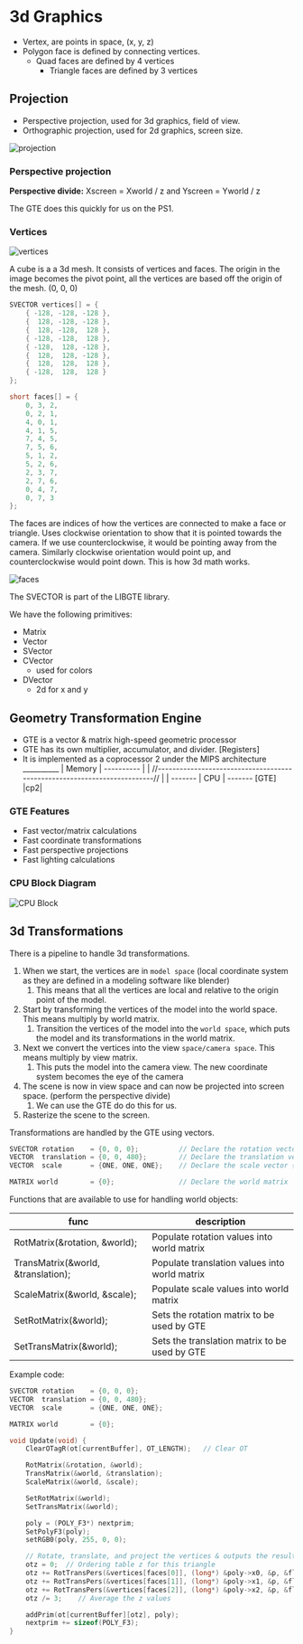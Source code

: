 # 3d Graphics

- Vertex, are points in space, (x, y, z)
- Polygon face is defined by connecting vertices.
  - Quad faces are defined by 4 vertices
	- Triangle faces are defined by 3 vertices

## Projection

- Perspective projection, used for 3d graphics, field of view.
- Orthographic projection, used for 2d graphics, screen size.

![projection](3dProjection.png)

### Perspective projection

**Perspective divide:**  Xscreen = Xworld / z    and    Yscreen = Yworld / z

The GTE does this quickly for us on the PS1.

### Vertices

![vertices](vertices.png)

A cube is a a 3d mesh.  It consists of vertices and faces.  The origin in the image becomes the pivot point, all the vertices are based off the origin of the mesh.  (0, 0, 0)

```c
SVECTOR vertices[] = {
	{ -128, -128, -128 },
	{  128, -128, -128 },
	{  128, -128,  128 },
	{ -128, -128,  128 },
	{ -128,  128, -128 },
	{  128,  128, -128 },
	{  128,  128,  128 },
	{ -128,  128,  128 }
};

short faces[] = {
	0, 3, 2,
	0, 2, 1,
	4, 0, 1,
	4, 1, 5,
	7, 4, 5,
	7, 5, 6,
	5, 1, 2,
	5, 2, 6,
	2, 3, 7,
	2, 7, 6,
	0, 4, 7,
	0, 7, 3
};
```

The faces are indices of how the vertices are connected to make a face or triangle.  Uses clockwise orientation to show that it is pointed towards the camera.  If we use counterclockwise, it would be pointing away from the camera.
Similarly clockwise orientation would point up, and counterclockwise would point down.  This is how 3d math works.

![faces](faces.png)



The SVECTOR is part of the LIBGTE library.

We have the following primitives:
- Matrix
- Vector
- SVector
- CVector
	- used for colors
- DVector
	- 2d for x and y

## Geometry Transformation Engine

- GTE is a vector & matrix high-speed geometric processor
- GTE has its own multiplier, accumulator, and divider.  [Registers]
- It is implemented as a coprocessor 2 under the MIPS architecture
                                                    __________
                                                    | Memory |
                                                    ----------
                                                         |
                                                         |
//-------------------------------------------------------------------------//
                         |
                         |
                      -------
                      | CPU |
                      -------
                       [GTE]
                       |cp2|

### GTE Features

- Fast vector/matrix calculations
- Fast coordinate transformations
- Fast perspective projections
- Fast lighting calculations

### CPU Block Diagram

![CPU Block](CPU-Block.png)

## 3d Transformations

There is a pipeline to handle 3d transformations.

1. When we start, the vertices are in `model space` (local coordinate system as they are defined in a modeling software like blender)
	1. This means that all the vertices are local and relative to the origin point of the model.
1. Start by transforming the vertices of the model into the world space.  This means multiply by world matrix.
	1.  Transition the vertices of the model into the `world space`, which puts the model and its transformations in the world matrix.
2. Next we convert the vertices into the view `space/camera space`.  This means multiply by view matrix.
	1.  This puts the model into the camera view.  The new coordinate system becomes the eye of the camera
3. The scene is now in view space and can now be projected into screen space. (perform the perspective divide)
	1. We can use the GTE do do this for us.
4. Rasterize the scene to the screen.

Transformations are handled by the GTE using vectors.

```c
SVECTOR rotation    = {0, 0, 0};          // Declare the rotation vector {x, y, z} ... SVECTOR is small vector because the values are not going to be big
VECTOR  translation = {0, 0, 480};        // Declare the translation vector {x, y, z}
VECTOR  scale       = {ONE, ONE, ONE};    // Declare the scale vector {x, y, z}

MATRIX world        = {0};                // Declare the world matrix
```

Functions that are available to use for handling world objects:

func|description
---|---
RotMatrix(&rotation, &world);|Populate rotation values into world matrix
TransMatrix(&world, &translation);|Populate translation values into world matrix
ScaleMatrix(&world, &scale);|Populate scale values into world matrix
SetRotMatrix(&world);| Sets the rotation matrix to be used by GTE
SetTransMatrix(&world);| Sets the translation matrix to be used by GTE

Example code:

```c
SVECTOR rotation    = {0, 0, 0};
VECTOR  translation = {0, 0, 480};
VECTOR  scale       = {ONE, ONE, ONE};

MATRIX world        = {0};

void Update(void) {
	ClearOTagR(ot[currentBuffer], OT_LENGTH);   // Clear OT

	RotMatrix(&rotation, &world);
	TransMatrix(&world, &translation);
	ScaleMatrix(&world, &scale);

	SetRotMatrix(&world);
	SetTransMatrix(&world);

	poly = (POLY_F3*) nextprim;
	SetPolyF3(poly);
	setRGB0(poly, 255, 0, 0);

	// Rotate, translate, and project the vertices & outputs the results into a primitive
	otz = 0;  // Ordering table z for this triangle
	otz += RotTransPers(&vertices[faces[0]], (long*) &poly->x0, &p, &flg);
	otz += RotTransPers(&vertices[faces[1]], (long*) &poly->x1, &p, &flg);
	otz += RotTransPers(&vertices[faces[2]], (long*) &poly->x2, &p, &flg);
	otz /= 3;    // Average the z values

	addPrim(ot[currentBuffer][otz], poly);
	nextprim += sizeof(POLY_F3);
}
```
